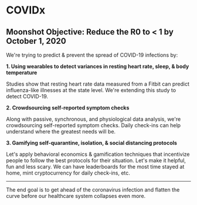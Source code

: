 # COVIDx


## Moonshot Objective: Reduce the R0 to < 1 by October 1, 2020


We're trying to predict & prevent the spread of COVID-19 infections by:

**1. Using wearables to detect variances in resting heart rate, sleep, & body temperature** 

Studies show that resting heart rate data measured from a Fitbit can predict influenza-like illnesses at the state level. We're extending this study to detect COVID-19.


**2. Crowdsourcing self-reported symptom checks**

Along with passive, synchronous, and physiological data analysis, we're crowdsourcing self-reported symptom checks. Daily check-ins can help understand where the greatest needs will be.


**3. Gamifying self-quarantine, isolation, & social distancing protocols**

Let's apply behavioral economics & gamification techniques that incentivize people to follow the best protocols for their situation. Let's make it helpful, fun and less scary. We can have leaderboards for the most time stayed at home, mint cryptocurrency for daily check-ins, etc. 

---

The end goal is to get ahead of the coronavirus infection and flatten the curve before our healthcare system collapses even more.




